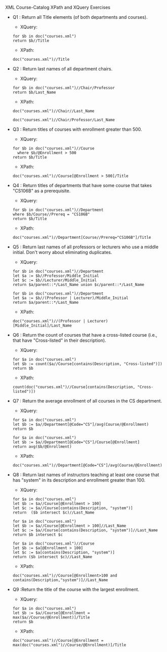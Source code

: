 XML Course-Catalog XPath and XQuery Exercises

  - Q1 : Return all Title elements (of both departments and courses).
    - XQuery:
    ```XQuery
    for $b in doc("courses.xml")
    return $b//Title
    ```
    - XPath:
    ```XPath
    doc("courses.xml")//Title
    ```

  - Q2 : Return last names of all department chairs.  
    - XQuery:
    ```XQuery
    for $b in doc("courses.xml")//Chair/Professor
    return $b/Last_Name
    ```
    - XPath:
    ```XPath
    doc("courses.xml")//Chair//Last_Name
    ```
    ```XPath
    doc("courses.xml")//Chair/Professor/Last_Name
    ```
  - Q3 : Return titles of courses with enrollment greater than 500.  
    - XQuery:
    ```XQuery
    for $b in doc("courses.xml")//Course
      where $b/@Enrollment > 500
    return $b/Title
    ```
    - XPath:
    ```XPath
    doc("courses.xml")//Course[@Enrollment > 500]/Title
    ```

  - Q4 : Return titles of departments that have some course that takes "CS106B" as a prerequisite.
    - XQuery:
    ```XQuery
    for $b in doc("courses.xml")//Department
    where $b/Course//Prereq = "CS106B"
    return $b/Title
    ```
    - XPath:
    ```XPath
    doc("courses.xml")//Department[Course//Prereq="CS106B"]/Title
    ```

  - Q5 : Return last names of all professors or lecturers who use a middle initial. Don't worry about eliminating duplicates.
    - XQuery:
    ```XQuery
    for $b in doc("courses.xml")//Department
    let $a := $b//Professor/Middle_Initial
    let $c := $b//Lecturer/Middle_Initial
    return $a/parent::*/Last_Name union $c/parent::*/Last_Name
    ```
    ```XQuery
    for $b in doc("courses.xml")//Department
    let $a := $b//(Professor | Lecturer)/Middle_Initial
    return $a/parent::*/Last_Name
    ```
    - XPath:
    ```XPath
    doc("courses.xml")//(Professor | Lecturer)[Middle_Initial]/Last_Name
    ```

  - Q6 : Return the count of courses that have a cross-listed course (i.e., that have "Cross-listed" in their description).
    - XQuery:
    ```XQuery
    for $a in doc("courses.xml")
    let $b := count($a//Course[contains(Description, "Cross-listed")])
    return $b
    ```
    - XPath:
    ```XPath
    count(doc("courses.xml")//Course[contains(Description, "Cross-listed")])
    ```

  - Q7 : Return the average enrollment of all courses in the CS department.
    - XQuery:
    ```XQuery
    for $a in doc("courses.xml")
    let $b := $a//Department[@Code="CS"]/avg(Course/@Enrollment)
    return $b
    ```
    ```XQuery
    for $a in doc("courses.xml")
    let $b := $a//Department[@Code="CS"]/Course[@Enrollment]
    return avg($b/@Enrollment)
    ```
    - XPath:
    ```XPath
    doc("courses.xml")//Department[@Code="CS"]/avg(Course/@Enrollment)
    ```

  - Q8 : Return last names of instructors teaching at least one course that has "system" in its description and enrollment greater than 100.
    - XQuery:
    ```XQuery
    for $a in doc("courses.xml")
    let $b := $a//Course[@Enrollment > 100]
    let $c := $a//Course[contains(Description, "system")]
    return  ($b intersect $c)//Last_Name
    ```
    ```XQuery
    for $a in doc("courses.xml")
    let $b := $a//Course[@Enrollment > 100]//Last_Name
    let $c := $a//Course[contains(Description, "system")]//Last_Name
    return $b intersect $c
    ```
    ```XQuery
    for $a in doc("courses.xml")//Course
    let $b := $a[@Enrollment > 100]
    let $c := $a[contains(Description, "system")]
    return ($b intersect $c)//Last_Name
    ```
    - XPath:
    ```XPath
    doc("courses.xml")//Course[@Enrollment>100 and contains(Description,"system")]//Last_Name
    ```

  - Q9 :Return the title of the course with the largest enrollment.
    - XQuery:
    ```XQuery
    for $a in doc("courses.xml")
    let $b := $a//Course[@Enrollment = max($a//Course/@Enrollment)]/Title
    return $b
    ```
    - XPath:
    ```XPath
    doc("courses.xml")//Course[@Enrollment = max(doc("courses.xml")//Course/@Enrollment)]/Title
    ```
